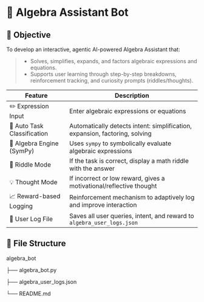 # 📘 Algebra Assistant Bot

## 🧠 Objective

To develop an interactive, agentic AI-powered Algebra Assistant that:

> * Solves, simplifies, expands, and factors algebraic expressions and equations.
> * Supports user learning through step-by-step breakdowns, reinforcement tracking, and curiosity prompts (riddles/thoughts).






| Feature                     | Description                                                                 |
| --------------------------- | --------------------------------------------------------------------------- |
| ✏️ Expression Input         | Enter algebraic expressions or equations                                    |
| 🧠 Auto Task Classification | Automatically detects intent: simplification, expansion, factoring, solving |
| 🧮 Algebra Engine (SymPy)   | Uses `sympy` to symbolically evaluate algebraic expressions                 |
| 🧩 Riddle Mode              | If the task is correct, display a math riddle with the answer               |
| 💡 Thought Mode             | If incorrect or low reward, gives a motivational/reflective thought         |
| 📈 Reward-based Logging     | Reinforcement mechanism to adaptively log and improve interaction           |
| 📁 User Log File            | Saves all user queries, intent, and reward to `algebra_user_logs.json`      |

## 📂 File Structure

algebra_bot

├── algebra_bot.py  

├── algebra_user_logs.json 

└── README.md              
